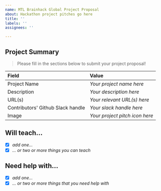 ```yaml
---
name: MTL Brainhack Global Project Proposal
about: Hackathon project pitches go here
title: ''
labels: ''
assignees: ''

---
```



## Project Summary
> Please fill in the sections below to submit your project proposal!

| Field                | Value            |
|:--------------|:-------------|
| Project Name |   *Your project name here*    |
| Description    |   *Your description here* |
| URL(s)            |   *Your relevant URL(s) here* |
| Contributors' Github Slack handle |   *Your slack handle here* |
| Image            |    *Your project pitch icon here* |

## Will teach...
- [x] *add one...*
- [x] *... or two or more things you can teach*

## Need help with...
- [x] *add one...*
- [x] *... or two or more things that you need help with*
